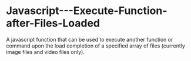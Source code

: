 # Javascript---Execute-Function-after-Files-Loaded
A javascript function that can be used to execute another function or command upon the load completion of a specified array of files (currently image files and video files only).

